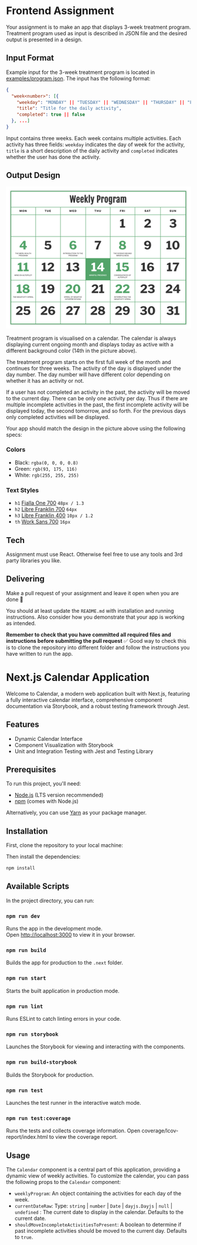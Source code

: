 # Frontend Assignment

Your assignment is to make an app that displays 3-week treatment program. Treatment program used as input is described in JSON file and the desired output is presented in a design.

## Input Format

Example input for the 3-week treatment program is located in [examples/program.json](examples/program.json). The input has the following format:

```json
{
  "week<number>": [{
    "weekday": "MONDAY" || "TUESDAY" || "WEDNESDAY" || "THURSDAY" || "FRIDAY" || "SATURDAY" || "SUNDAY",
    "title": "Title for the daily activity",
    "completed": true || false
  }, ...]
}
```

Input contains three weeks. Each week contains multiple activities. Each activity has three fields: `weekday` indicates the day of week for the activity, `title` is a short description of the daily activity and `completed` indicates whether the user has done the activity.

## Output Design

![](examples/design.png)

Treatment program is visualised on a calendar. The calendar is always displaying current ongoing month and displays today as active with a different background color (14th in the picture above).

The treatment program starts on the first full week of the month and continues for three weeks. The activity of the day is displayed under the day number. The day number will have different color depending on whether it has an activity or not.

If a user has not completed an activity in the past, the activity will be moved to the current day. There can be only one activity per day. Thus if there are multiple incomplete activities in the past, the first incomplete activity will be displayed today, the second tomorrow, and so forth. For the previous days only completed activities will be displayed.

Your app should match the design in the picture above using the following specs:

### Colors

* Black: `rgba(0, 0, 0, 0.8)`
* Green: `rgb(93, 175, 116)`
* White: `rgb(255, 255, 255)`

### Text Styles

* `h1` [Fjalla One 700](https://fonts.google.com/?query=Fjalla+One) `48px / 1.3`
* `h2` [Libre Franklin 700](https://fonts.google.com/?query=Libre+Franklin) `64px`
* `h3` [Libre Franklin 400](https://fonts.google.com/?query=Libre+Franklin) `10px / 1.2`
* `th` [Work Sans 700](https://fonts.google.com/?query=Work+Sans) `16px`

## Tech

Assignment must use React. Otherwise feel free to use any tools and 3rd party libraries you like.

## Delivering

Make a pull request of your assignment and leave it open when you are done :slightly_smiling_face:

You should at least update the `README.md` with installation and running instructions. Also consider how you demonstrate that your app is working as intended.

**Remember to check that you have committed all required files and instructions before submitting the pull request** :white_check_mark: Good way to check this is to clone the repository into different folder and follow the instructions you have written to run the app.


# Next.js Calendar Application

Welcome to Calendar, a modern web application built with Next.js, featuring a fully interactive calendar interface, comprehensive component documentation via Storybook, and a robust testing framework through Jest.

## Features

- Dynamic Calendar Interface
- Component Visualization with Storybook
- Unit and Integration Testing with Jest and Testing Library

## Prerequisites

To run this project, you'll need:

- [Node.js](https://nodejs.org/en/) (LTS version recommended)
- [npm](https://www.npmjs.com/) (comes with Node.js)

Alternatively, you can use [Yarn](https://yarnpkg.com/) as your package manager.

## Installation

First, clone the repository to your local machine:

Then install the dependencies:

```bash
npm install
```

## Available Scripts

In the project directory, you can run:

### `npm run dev`

Runs the app in the development mode.\
Open [http://localhost:3000](http://localhost:3000) to view it in your browser.

### `npm run build`

Builds the app for production to the `.next` folder.

### `npm run start`

Starts the built application in production mode.

### `npm run lint`

Runs ESLint to catch linting errors in your code.

### `npm run storybook`

Launches the Storybook for viewing and interacting with the components.

### `npm run build-storybook`

Builds the Storybook for production.

### `npm run test`

Launches the test runner in the interactive watch mode.

### `npm run test:coverage`

Runs the tests and collects coverage information.
Open coverage/lcov-report/index.html to view the coverage report.

## Usage

The `Calendar` component is a central part of this application, providing a dynamic view of weekly activities. To customize the calendar, you can pass the following props to the `Calendar` component:

- `weeklyProgram`: An object containing the activities for each day of the week.
- `currentDateRaw`: Type: `string` | `number` | `Date` | `dayjs.Dayjs` | `null` | `undefined` : The current date to display in the calendar. Defaults to the current date.
- `shouldMoveIncompleteActivitiesToPresent`: A boolean to determine if past incomplete activities should be moved to the current day. Defaults to `true`.

